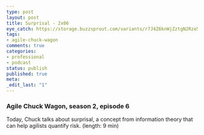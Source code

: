 ```yaml
---
type: post
layout: post
title: Surprisal - 2x06
eye_catch: https://storage.buzzsprout.com/variants/r7J4Z6knWjZztgN2Rzo5Vzfn/8d66eb17bb7d02ca4856ab443a78f2148cafbb129f58a3c81282007c6fe24ff2?.jpg
tags:
- agile-chuck-wagon
comments: true
categories:
- professional
- podcast
status: publish
published: true
meta:
_edit_last: "1"
---
```


### Agile Chuck Wagon, season 2, episode 6

Today, Chuck talks about surprisal, a concept from information theory that can help agilists quantify risk. (length: 9 min)
